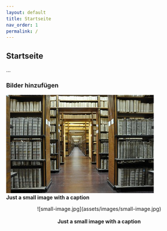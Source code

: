 ```yaml
---
layout: default
title: Startseite
nav_order: 1
permalink: /
---
```


## Startseite

...

### Bilder hinzufügen

![small-image.jpg](assets/images/small-image.jpg)
<br>
<b>Just a small image with a caption</b>


<center>![small-image.jpg](assets/images/small-image.jpg)</center>
<br>
<center> <b>Just a small image with a caption</b> </center>


